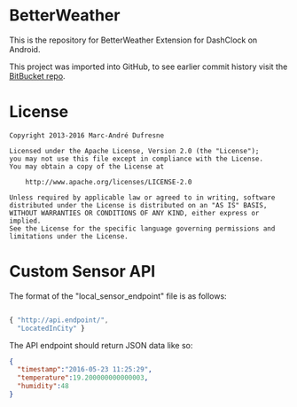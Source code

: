 BetterWeather
=============

This is the repository for BetterWeather Extension for DashClock on Android.

This project was imported into GitHub, to see earlier commit history visit the [BitBucket repo](https://bitbucket.org/MarcDufresne/betterweather/overview).

License
=============

	Copyright 2013-2016 Marc-André Dufresne
	
	Licensed under the Apache License, Version 2.0 (the "License");
	you may not use this file except in compliance with the License.
	You may obtain a copy of the License at
	
		http://www.apache.org/licenses/LICENSE-2.0
	
	Unless required by applicable law or agreed to in writing, software
	distributed under the License is distributed on an "AS IS" BASIS,
	WITHOUT WARRANTIES OR CONDITIONS OF ANY KIND, either express or implied.
	See the License for the specific language governing permissions and
	limitations under the License.

Custom Sensor API
=================

The format of the "local_sensor_endpoint" file is as follows:

```javascript

{ "http://api.endpoint/",
  "LocatedInCity" }
```

The API endpoint should return JSON data like so:

```json
{
  "timestamp":"2016-05-23 11:25:29",
  "temperature":19.200000000000003,
  "humidity":48
}
```
